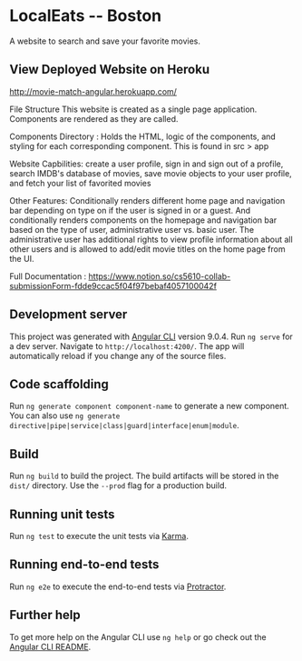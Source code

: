 # LocalEats -- Boston
A website to search and save your favorite movies. 

## View Deployed Website on Heroku
http://movie-match-angular.herokuapp.com/

File Structure
This website is created as a single page application. Components are rendered as they are called.

Components Directory : Holds the HTML, logic of the components, and styling for each corresponding component. This is found in src > app 

Website Capbilities: create a user profile, sign in and sign out of a profile, search IMDB's database of movies, save movie objects to your user profile, and 
fetch your list of favorited movies  

Other Features: Conditionally renders different home page and navigation bar depending on type on if the user is signed in or a guest.
And conditionally renders components on the homepage and navigation bar based on the type of user, administrative user vs. basic user. 
The administrative user has additional rights to view profile information about all other users and is allowed to add/edit movie 
titles on the home page from the UI. 

Full Documentation : https://www.notion.so/cs5610-collab-submissionForm-fdde9ccac5f04f97bebaf4057100042f


## Development server

This project was generated with [Angular CLI](https://github.com/angular/angular-cli) version 9.0.4.
Run `ng serve` for a dev server. Navigate to `http://localhost:4200/`. The app will automatically reload if you change any of the source files.

## Code scaffolding

Run `ng generate component component-name` to generate a new component. You can also use `ng generate directive|pipe|service|class|guard|interface|enum|module`.

## Build

Run `ng build` to build the project. The build artifacts will be stored in the `dist/` directory. Use the `--prod` flag for a production build.

## Running unit tests

Run `ng test` to execute the unit tests via [Karma](https://karma-runner.github.io).

## Running end-to-end tests

Run `ng e2e` to execute the end-to-end tests via [Protractor](http://www.protractortest.org/).

## Further help

To get more help on the Angular CLI use `ng help` or go check out the [Angular CLI README](https://github.com/angular/angular-cli/blob/master/README.md).
